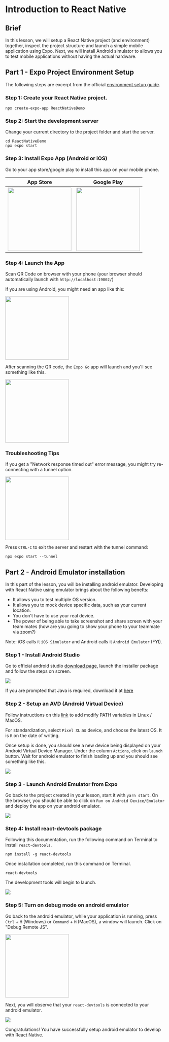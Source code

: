 # Introduction to React Native


## Brief

In this lesson, we will setup a React Native project (and environment) together, inspect the project structure and launch a simple mobile application using Expo. Next, we will install Android simulator to allows you to test mobile applications without having the actual hardware.

## Part 1 - Expo Project Environment Setup

The following steps are excerpt from the official [environment setup guide](https://reactnative.dev/docs/environment-setup).

### Step 1: Create your React Native project. 

```
npx create-expo-app ReactNativeDemo
```

### Step 2: Start the development server

Change your current directory to the project folder and start the server.

```
cd ReactNativeDemo
npx expo start
```


### Step 3: Install Expo App (Android or iOS)

Go to your app store/google play to install this app on your mobile phone.

| App Store | Google Play |
|-----------|-------------|
| <img src="./assets/images/ios-expo-go.png" width="200px" /> | <img src="./assets/images/android-expo-go.jpg" width="200px" /> |

### Step 4: Launch the App

Scan QR Code on browser with your phone (your browser should automatically launch with `http://localhost:19002/`)

If you are using Android, you might need an app like this:

<img src="./assets/images/android-qr-code.jpg" width="200px"/>

After scanning the QR code, the `Expo Go` app will launch and you'll see something like this.

<img src="./assets/images/simple-app.png" width="200px" />

### Troubleshooting Tips

If you get a "Network response timed out" error message, you might try re-connecting with a tunnel option.

<img src="./assets/images/expo-go-error-message.png" width="200px" />


Press `CTRL-C` to exit the server and restart with the tunnel command:
```
npx expo start --tunnel
```

## Part 2 - Android Emulator installation

In this part of the lesson, you will be installing android emulator. Developing with React Native using emulator brings about the following benefts:

- It allows you to test multiple OS version.
- It allows you to mock device specific data, such as your current location.
- You don't have to use your real device.
- The power of being able to take screenshot and share screen with your team mates (how are you going to show your phone to your teammate via zoom?)

Note: iOS calls it `iOS Simulator` and Android calls it `Android Emulator` (FYI).

### Step 1 - Install Android Studio

Go to official android studio [download page](https://developer.android.com/studio), launch the installer package and follow the steps on screen.

<img src="./assets/images/android-download-page.png" />

If you are prompted that Java is required, download it at [here](https://www.oracle.com/java/technologies/downloads)

### Step 2 - Setup an AVD (Android Virtual Device)

Follow instructions on this [link](https://docs.expo.dev/workflow/android-studio-emulator/) to add modify PATH variables in Linux / MacOS.

For standardization, select `Pixel XL` as device, and choose the latest OS. It is `R` on the date of writing.

Once setup is done, you should see a new device being displayed on your Android Virtual Device Manager. Under the column `Actions`, click on `launch` button. Wait for android emulator to finish loading up and you should see something like this.

<img src="./assets/images/emulator.png" />

### Step 3 - Launch Android Emulator from Expo

Go back to the project created in your lesson, start it with `yarn start`. On the browser, you should be able to click on `Run on Android Device/Emulator` and deploy the app on your android emulator.

<img src="./assets/images/launch-android-emulator.png" />

### Step 4: Install react-devtools package

Following this documentation, run the following command on Terminal to install `react-devtools`.

```
npm install -g react-devtools
```

Once installation completed, run this command on Terminal.

```
react-devtools
```

The development tools will begin to launch.

<img src="./assets/images/dev-tools-launch.png" />

### Step 5: Turn on debug mode on android emulator

Go back to the android emulator, while your application is running, press `Ctrl` + `M` (Windows) or `Command` + `M` (MacOS), a window will launch. Click on "Debug Remote JS".

<img src="./assets/images/shake.png" width="200px" />

Next, you will observe that your `react-devtools` is connected to your android emulator.

<img src="./assets/images/connect-debugger.png" />

Congratulations! You have successfully setup android emulator to develop with React Native.
